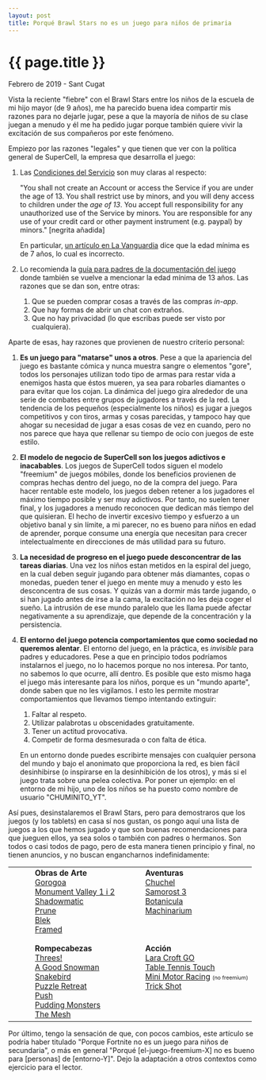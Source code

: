 ```yaml
---
layout: post
title: Porqué Brawl Stars no es un juego para niños de primaria
---
```


# {{ page.title }}

<time class="fecha">Febrero de 2019 - Sant Cugat</time>

Vista la reciente "fiebre" con el Brawl Stars entre los niños de la escuela de mi hijo
mayor (de 9 años), me ha parecido buena idea compartir mis razones para no dejarle
jugar, pese a que la mayoría de niños de su clase juegan a menudo y él me ha pedido
jugar porque también quiere vivir la excitación de sus compañeros por este fenómeno.

Empiezo por las razones "legales" y que tienen que ver con la política general de
SuperCell, la empresa que desarrolla el juego:

1. Las [Condiciones del Servicio](https://supercell.com/en/terms-of-service/) son
   muy claras al respecto:

   "You shall not create an Account or access the Service if you are under the age of 13.
   You shall restrict use by minors, and you will deny access to children under the _age of 13_.
   You accept full responsibility for any unauthorized use of the Service by minors. You are
   responsible for any use of your credit card or other payment instrument (e.g. paypal)
   by minors." [negrita añadida]

   En particular, [un artículo en La Vanguardia](https://www.lavanguardia.com/tecnologia/20181227/453774290278/brawl-stars-android-iphone-ipad.html)
   dice que la edad mínima es de 7 años, lo cual es incorrecto.

2. Lo recomienda la [guía para padres de la documentación del juego](https://supercell.helpshift.com/a/brawl-stars/?p=web&s=parents-guide)
   donde también se vuelve a mencionar la edad mínima de 13 años. Las razones que se dan son, entre otras:
   1. Que se pueden comprar cosas a través de las compras _in-app_.
   2. Que hay formas de abrir un chat con extraños.
   3. Que no hay privacidad (lo que escribas puede ser visto por cualquiera).

Aparte de esas, hay razones que provienen de nuestro criterio personal:

1. **Es un juego para "matarse" unos a otros**. Pese a que la apariencia del juego
   es bastante cómica y nunca muestra sangre o elementos "gore", todos los
   personajes utilizan todo tipo de armas para restar vida a enemigos hasta que
   éstos mueren, ya sea para robarles diamantes o para evitar que los cojan. La
   dinámica del juego gira alrededor de una serie de combates entre grupos de
   jugadores a través de la red. La tendencia de los pequeños (especialmente los
   niños) es jugar a juegos competitivos y con tiros, armas y cosas parecidas, y
   tampoco hay que ahogar su necesidad de jugar a esas cosas de vez en cuando,
   pero no nos parece que haya que rellenar su tiempo de ocio con juegos de este
   estilo.

2. **El modelo de negocio de SuperCell son los juegos adictivos e inacabables**.
   Los juegos de SuperCell todos siguen el modelo "freemium" de juegos móbiles,
   donde los beneficios provienen de compras hechas dentro del juego, no de la
   compra del juego. Para hacer rentable este modelo, los juegos deben
   retener a los jugadores el máximo tiempo posible y ser muy adictivos. Por
   tanto, no suelen tener final, y los jugadores a menudo reconocen que dedican
   más tiempo del que quisieran. El hecho de invertir excesivo tiempo y esfuerzo
   a un objetivo banal y sin límite, a mi parecer, no es bueno para niños en
   edad de aprender, porque consume una energía que necesitan para crecer
   intelectualmente en direcciones de más utilidad para su futuro.

3. **La necesidad de progreso en el juego puede desconcentrar de las tareas diarias**.
   Una vez los niños estan metidos en la espiral del juego, en la cual
   deben seguir jugando para obtener más diamantes, copas o monedas, pueden
   tener el juego en mente muy a menudo y esto les desconcentra de sus cosas. Y
   quizás van a dormir más tarde jugando, o si han jugado antes de irse a la
   cama, la excitación no les deja coger el sueño. La intrusión de ese mundo paralelo
   que les llama puede afectar negativamente a su aprendizaje, que depende de la
   concentración y la persistencia.

4. **El entorno del juego potencia comportamientos que como sociedad no queremos alentar**.
   El entorno del juego, en la práctica, es _invisible_ para padres y educadores. Pese a que
   en principio todos podríamos instalarnos el juego, no lo hacemos porque no nos interesa.
   Por tanto, no sabemos lo que ocurre, allí dentro. Es posible que esto mismo haga el juego
   más interesante para los niños, porque es un "mundo aparte", donde saben que no les
   vigilamos. I esto les permite mostrar comportamientos que llevamos tiempo intentando
   extinguir:

   1. Faltar al respeto.
   2. Utilizar palabrotas u obscenidades gratuitamente.
   3. Tener un actitud provocativa.
   4. Competir de forma desmesurada o con falta de ética.

   En un entorno donde puedes escribirte mensajes con cualquier persona del mundo y bajo
   el anonimato que proporciona la red, es bien fácil desinhibirse (o inspirarse en la
   desinhibición de los otros), y más si el juego trata sobre una pelea colectiva. Por
   poner un ejemplo: en el entorno de mi hijo, uno de los niños se ha puesto como nombre
   de usuario "CHUMINITO_YT".

Así pues, desinstalaremos el Brawl Stars, pero para demostraros que los juegos (y los tablets)
en casa sí nos gustan, os pongo aquí una lista de juegos a los que hemos jugado y que son buenas
recomendaciones para que jueguen ellos, ya sea solos o también con padres o hermanos. Son todos
o casi todos de pago, pero de esta manera tienen principio y final, no tienen anuncios, y no
buscan engancharnos indefinidamente:

<table style="font-size: 110%">
  <tbody style="vertical-align: top">
    <tr>
      <td colspan="1" rowspan="1">
         <div style="width: 2em"></div>
      </td>
      <td colspan="1" rowspan="1" style="margin-right: 1em">
        <b>Obras de Arte</b><br />
        <a href="http://gorogoa.com/">Gorogoa</a><br />
        <a href="https://www.monumentvalleygame.com">Monument Valley 1 i 2</a><br />
        <a href="https://www.shadowmatic.com/">Shadowmatic</a><br />
        <a href="http://www.prunegame.com/">Prune</a><br />
        <a href="http://blekgame.com/">Blek</a><br />
        <a href="http://framed-game.com/">Framed</a><br />
      </td>
      <td colspan="1" rowspan="1">
         <div style="width: 2em"></div>
      </td>
      <td colspan="1" rowspan="1">
        <b>Aventuras</b><br />
        <a href="http://amanita-design.net/games/chuchel.html">Chuchel</a><br />
        <a href="http://amanita-design.net/games/samorost3.html">Samorost 3</a><br />
        <a href="http://amanita-design.net/games/botanicula.html">Botanicula</a><br />
        <a href="http://amanita-design.net/games/machinarium.html">Machinarium</a><br />
      </td>
   </tr>
   <tr>
   <td><div style="height: 0.5em"></div></td>
   </tr>
   <tr>
      <td></td>
      <td colspan="1" rowspan="1"  style="margin-right: 1em">
        <b>Rompecabezas</b><br />
        <a href="http://play.threesgame.com/">Threes!</a><br />
        <a href="http://agoodsnowman.com/">A Good Snowman</a><br />
        <a href="http://snakebird.noumenongames.com/">Snakebird</a><br />
        <a href="http://puzzleretreat.com/">Puzzle Retreat</a><br />
        <a href="https://itunes.apple.com/us/app/push/id1257416763">Push</a><br />
        <a href="http://www.puddingmonsters.com/">Pudding Monsters</a><br />
        <a href="https://itunes.apple.com/us/app/the-mesh/id960744514">The Mesh</a><br />
      </td>
      <td></td>
      <td colspan="1" rowspan="1">
        <b>Acción</b><br />
        <a href="https://laracroftgo.square-enix-games.com/">Lara Croft GO</a><br />
        <a href="http://www.tabletennistouch.com/">Table Tennis Touch</a><br />
        <a href="https://itunes.apple.com/us/app/mini-motor-racing/id426860241">Mini Motor Racing</a>
            <span style="font-size: 70%">(no freemium)</span><br />
        <a href="https://itunes.apple.com/us/app/trick-shot/id1016915419">Trick Shot</a><br />
      </td>
    </tr>
  </tbody>
</table>

Por último, tengo la sensación de que, con pocos cambios, este artículo se podría 
haber titulado "Porque Fortnite no es un juego para niños de secundaria", o más en 
general "Porqué [el-juego-freemium-X] no es bueno para [personas] de [entorno-Y]". 
Dejo la adaptación a otros contextos como ejercicio para el lector.

